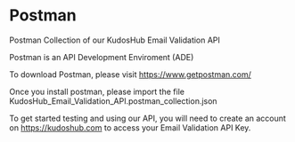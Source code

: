 # Postman

Postman Collection of our KudosHub Email Validation API

Postman is an API Development Enviroment (ADE)

To download Postman, please visit https://www.getpostman.com/

Once you install postman, please import the file KudosHub_Email_Validation_API.postman_collection.json

To get started testing and using our API, you will need to create an account on https://kudoshub.com to access your Email Validation API Key.
